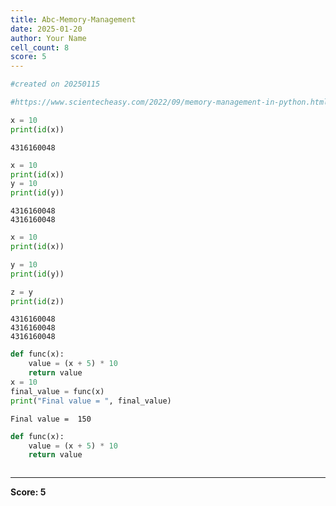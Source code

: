 ```yaml
---
title: Abc-Memory-Management
date: 2025-01-20
author: Your Name
cell_count: 8
score: 5
---
```


```python
#created on 20250115
```


```python
#https://www.scientecheasy.com/2022/09/memory-management-in-python.html/
```


```python
x = 10
print(id(x))

```

    4316160048



```python
x = 10
print(id(x))
y = 10
print(id(y))

```

    4316160048
    4316160048



```python
x = 10
print(id(x))

y = 10
print(id(y))

z = y
print(id(z))

```

    4316160048
    4316160048
    4316160048



```python
def func(x):
    value = (x + 5) * 10
    return value
x = 10
final_value = func(x)
print("Final value = ", final_value)

```

    Final value =  150



```python
def func(x):
    value = (x + 5) * 10
    return value

```


```python

```


---
**Score: 5**
